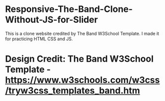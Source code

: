 # Responsive-The-Band-Clone-Without-JS-for-Slider
 This is a clone website credited by The Band W3School Template. I made it for practicing HTML CSS and JS.
# Design Credit: The Band W3School Template - https://www.w3schools.com/w3css/tryw3css_templates_band.htm

